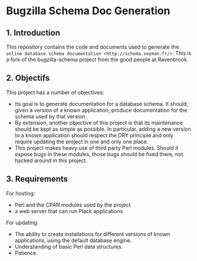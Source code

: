# Bugzilla Schema Doc Generation

## 1. Introduction

This repository contains the code and documents used to generate
the `online database schema documentation <http://schema.seyman.fr/>`.
This is a fork of the bugzilla-schema project from the good people
at Ravenbrook.

## 2. Objectifs

This project has a number of objectives:

* Its goal is to generate documentation for a database schema. It
  should, given a version of a known application, produce documentation
  for the schema used by that version.
* By extension, another objective of this project is that its maintenance
  should be kept as simple as possible. In particular, adding a new version
  to a known application should respect the DRY principle and only require
  updating the project in one and only one place.
* This project makes heavy use of third party Perl modules. Should it expose
  bugs in these modules, those bugs should be fixed there, not hacked around
  in this project.

## 3. Requirements

For hosting:

* Perl and the CPAN modules used by the project
* a web server that can run Plack applications

For updating:

* The ability to create installations for different versions of known
  applications, using the default database engine.
* Understanding of basic Perl data structures.
* Patience.
